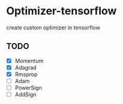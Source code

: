 # Optimizer-tensorflow

create custom optimizer in tensorflow

## TODO
* [x] Momentum
* [x] Adagrad
* [x] Rmsprop
* [ ] Adam
* [ ] PowerSign 
* [ ] AddSign